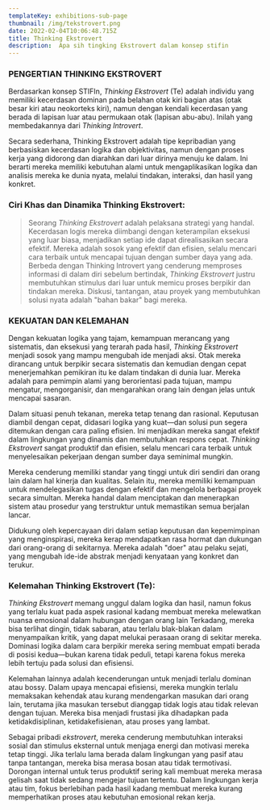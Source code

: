 ```yaml
---
templateKey: exhibitions-sub-page
thumbnail: /img/tekstrovert.png
date: 2022-02-04T10:06:48.715Z
title: Thinking Ekstrovert
description:  Apa sih tingking Ekstrovert dalam konsep stifin
---
```


<!-- ![clay-images-15](/img/personal.png)

![clay-images-15](/img/familly.png) -->

### PENGERTIAN THINKING EKSTROVERT

Berdasarkan konsep STIFIn, *Thinking Ekstrovert* (Te) adalah individu yang memiliki kecerdasan dominan pada belahan otak kiri bagian atas (otak besar kiri atau neokorteks kiri), namun dengan kendali kecerdasan yang berada di lapisan luar atau permukaan otak (lapisan abu-abu). Inilah yang membedakannya dari *Thinking Introvert*.

Secara sederhana, Thinking Ekstrovert adalah tipe kepribadian yang berbasiskan kecerdasan logika dan objektivitas, namun dengan proses kerja yang didorong dan diarahkan dari luar dirinya menuju ke dalam. Ini berarti mereka memiliki kebutuhan alami untuk mengaplikasikan logika dan analisis mereka ke dunia nyata, melalui tindakan, interaksi, dan hasil yang konkret.

### Ciri Khas dan Dinamika Thinking Ekstrovert:
> Seorang *Thinking Ekstrovert* adalah pelaksana strategi yang handal. Kecerdasan logis mereka diimbangi dengan keterampilan eksekusi yang luar biasa, menjadikan setiap ide dapat direalisasikan secara efektif. Mereka adalah sosok yang efektif dan efisien, selalu mencari cara terbaik untuk mencapai tujuan dengan sumber daya yang ada. Berbeda dengan Thinking Introvert yang cenderung memproses informasi di dalam diri sebelum bertindak, *Thinking Ekstrovert* justru membutuhkan stimulus dari luar untuk memicu proses berpikir dan tindakan mereka. Diskusi, tantangan, atau proyek yang membutuhkan solusi nyata adalah "bahan bakar" bagi mereka.

### KEKUATAN DAN KELEMAHAN

Dengan kekuatan logika yang tajam, kemampuan merancang yang sistematis, dan eksekusi yang terarah pada hasil, *Thinking Ekstrovert* menjadi sosok yang mampu mengubah ide menjadi aksi. Otak mereka dirancang untuk berpikir secara sistematis dan kemudian dengan cepat menerjemahkan pemikiran itu ke dalam tindakan di dunia luar. Mereka adalah para pemimpin alami yang berorientasi pada tujuan, mampu mengatur, mengorganisir, dan mengarahkan orang lain dengan jelas untuk mencapai sasaran.

Dalam situasi penuh tekanan, mereka tetap tenang dan rasional. Keputusan diambil dengan cepat, didasari logika yang kuat—dan solusi pun segera ditemukan dengan cara paling efisien. Ini menjadikan mereka sangat efektif dalam lingkungan yang dinamis dan membutuhkan respons cepat. *Thinking Ekstrovert* sangat produktif dan efisien, selalu mencari cara terbaik untuk menyelesaikan pekerjaan dengan sumber daya seminimal mungkin.

Mereka cenderung memiliki standar yang tinggi untuk diri sendiri dan orang lain dalam hal kinerja dan kualitas.
Selain itu, mereka memiliki kemampuan untuk mendelegasikan tugas dengan efektif dan mengelola berbagai proyek secara simultan. Mereka handal dalam menciptakan dan menerapkan sistem atau prosedur yang terstruktur untuk memastikan semua berjalan lancar.

Didukung oleh kepercayaan diri dalam setiap keputusan dan kepemimpinan yang menginspirasi, mereka kerap mendapatkan rasa hormat dan dukungan dari orang-orang di sekitarnya. Mereka adalah "doer" atau pelaku sejati, yang mengubah ide-ide abstrak menjadi kenyataan yang konkret dan terukur.

### Kelemahan Thinking Ekstrovert (Te):

*Thinking Ekstrovert* memang unggul dalam logika dan hasil, namun fokus yang terlalu kuat pada aspek rasional kadang membuat mereka melewatkan nuansa emosional dalam hubungan dengan orang lain
Terkadang, mereka bisa terlihat dingin, tidak sabaran, atau terlalu blak-blakan dalam menyampaikan kritik, yang dapat melukai perasaan orang di sekitar mereka. Dominasi logika dalam cara berpikir mereka sering membuat empati berada di posisi kedua—bukan karena tidak peduli, tetapi karena fokus mereka lebih tertuju pada solusi dan efisiensi.

Kelemahan lainnya adalah kecenderungan untuk menjadi terlalu dominan atau bossy. Dalam upaya mencapai efisiensi, mereka mungkin terlalu memaksakan kehendak atau kurang mendengarkan masukan dari orang lain, terutama jika masukan tersebut dianggap tidak logis atau tidak relevan dengan tujuan. Mereka bisa menjadi frustasi jika dihadapkan pada ketidakdisiplinan, ketidakefisienan, atau proses yang lambat.

Sebagai pribadi *ekstrovert*, mereka cenderung membutuhkan interaksi sosial dan stimulus eksternal untuk menjaga energi dan motivasi mereka tetap tinggi. Jika terlalu lama berada dalam lingkungan yang pasif atau tanpa tantangan, mereka bisa merasa bosan atau tidak termotivasi. Dorongan internal untuk terus produktif sering kali membuat mereka merasa gelisah saat tidak sedang mengejar tujuan tertentu. Dalam lingkungan kerja atau tim, fokus berlebihan pada hasil kadang membuat mereka kurang memperhatikan proses atau kebutuhan emosional rekan kerja.


